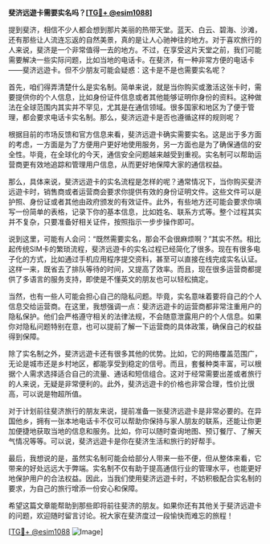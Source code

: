 **斐济远遊卡需要实名吗？[[TG💪+ @esim1088](https://t.me/s/esim1088)]**

提到斐济，相信不少人都会想到那片美丽的热带天堂。蓝天、白云、碧海、沙滩，还有那些让人流连忘返的自然美景，真的是让人心驰神往的地方。对于喜欢旅行的人来说，斐济是一个非常值得一去的地方。不过，在享受这片天堂之前，我们可能需要解决一些实际问题，比如当地的电话卡。在斐济，有一种非常方便的电话卡——斐济远遊卡。但不少朋友可能会疑惑：这卡是不是也需要实名呢？

首先，咱们得弄清楚什么是实名制。简单来说，就是当你购买或激活这张卡时，需要提供你的个人信息，比如身份证件信息或者其他能够证明你身份的资料。这种做法在全球范围内其实并不罕见，尤其是在通信领域。很多国家和地区为了便于管理，都会要求电话卡实名制。那么，斐济远遊卡是否也遵循这样的规则呢？

根据目前的市场反馈和官方信息来看，斐济远遊卡确实需要实名。这是出于多方面的考虑，一方面是为了方便用户更好地使用服务，另一方面也是为了确保通信的安全性。毕竟，在全球化的今天，通信安全问题越来越受到重视。实名制可以帮助运营商更有效地追踪和管理用户信息，从而更好地保障大家的通信权益。

那么，具体来说，斐济远遊卡的实名流程是怎样的呢？通常情况下，当你购买斐济远遊卡时，销售商或者运营商会要求你提供有效的身份证明文件。这些文件可以是护照、身份证或者其他由政府颁发的有效证件。此外，有些地方还可能会要求你填写一份简单的表格，记录下你的基本信息，比如姓名、联系方式等。整个过程其实并不复杂，只要准备好相关证件，按照指示一步步操作即可。

说到这里，可能有人会问：“既然需要实名，那会不会很麻烦啊？”其实不然。相比起传统SIM卡的繁琐流程，斐济远遊卡的实名过程已经简化了很多。现在有很多电子化的方式，比如通过手机应用程序提交资料，甚至可以直接在线完成实名认证。这样一来，既省去了排队等待的时间，又提高了效率。而且，现在很多运营商都提供了多语言的服务支持，即使是不懂英文的朋友也可以轻松搞定。

当然，也有一些人可能会担心自己的隐私问题。毕竟，实名意味着要将自己的个人信息交给运营商。在这里，我想强调一点：斐济远遊卡的运营商都非常注重用户的隐私保护。他们会严格遵守相关的法律法规，不会随意泄露用户的个人信息。如果你对隐私问题特别在意，也可以提前了解一下运营商的具体政策，确保自己的权益得到保障。

除了实名制之外，斐济远遊卡还有很多其他的优势。比如，它的网络覆盖范围广，无论是城市还是乡村地区，都能享受到稳定的信号。而且，套餐种类丰富，可以根据个人需求选择适合自己的流量、通话和短信组合。这对于经常需要出差或者旅行的人来说，无疑是非常便利的。此外，斐济远遊卡的价格也非常合理，性价比很高，可以说是物超所值。

对于计划前往斐济旅行的朋友来说，提前准备一张斐济远遊卡是非常必要的。在异国他乡，拥有一张本地电话卡不仅可以帮助你保持与家人朋友的联系，还能让你更加便捷地获取当地的信息和服务。比如，你可以随时查询地图、预订餐厅、了解天气情况等等。可以说，斐济远遊卡是你在斐济生活和旅行的好帮手。

最后，我想说的是，虽然实名制可能会给部分人带来一些不便，但从整体来看，它带来的好处远远大于弊端。实名制不仅有助于提高通信行业的管理水平，也能更好地保护用户的合法权益。因此，当我们使用斐济远遊卡时，不妨积极配合实名制的要求，为自己的旅行增添一份安心和保障。

希望这篇文章能帮助到那些即将前往斐济的朋友。如果你还有其他关于斐济远遊卡的问题，欢迎随时留言讨论。祝大家在斐济度过一段愉快而难忘的旅程！

[[TG💪+ @esim1088](https://t.me/s/esim1088) ![Image](https://i.postimg.cc/4NQfJmqS/Snipaste-2025-05-13-00-14-12.png)]